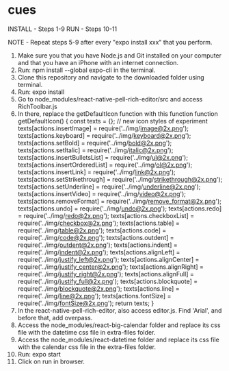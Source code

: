 # cues

INSTALL - Steps 1-9
RUN - Steps 10-11

NOTE - Repeat steps 5-9 after every "expo install xxx" that you perform.

1. Make sure you that you have Node.js and Git installed on your computer and that you have an iPhone with an internet connection.
2. Run: npm install --global expo-cli in the terminal.
3. Clone this repository and navigate to the downloaded folder using terminal.
4. Run: expo install
5. Go to node_modules/react-native-pell-rich-editor/src and access RichToolbar.js
6. In there, replace the getDefaultIcon function with this function
function getDefaultIcon() {
    const texts = {};
    // new icon styles of experiment
    texts[actions.insertImage] = require('../img/image@2x.png');
    texts[actions.keyboard] = require('../img/keyboard@2x.png');
    texts[actions.setBold] = require('../img/bold@2x.png');
    texts[actions.setItalic] = require('../img/italic@2x.png');
    texts[actions.insertBulletsList] = require('../img/ul@2x.png');
    texts[actions.insertOrderedList] = require('../img/ol@2x.png');
    texts[actions.insertLink] = require('../img/link@2x.png');
    texts[actions.setStrikethrough] = require('../img/strikethrough@2x.png');
    texts[actions.setUnderline] = require('../img/underline@2x.png');
    texts[actions.insertVideo] = require('../img/video@2x.png');
    texts[actions.removeFormat] = require('../img/remove_format@2x.png');
    texts[actions.undo] = require('../img/undo@2x.png');
    texts[actions.redo] = require('../img/redo@2x.png');
    texts[actions.checkboxList] = require('../img/checkbox@2x.png');
    texts[actions.table] = require('../img/table@2x.png');
    texts[actions.code] = require('../img/code@2x.png');
    texts[actions.outdent] = require('../img/outdent@2x.png');
    texts[actions.indent] = require('../img/indent@2x.png');
    texts[actions.alignLeft] = require('../img/justify_left@2x.png');
    texts[actions.alignCenter] = require('../img/justify_center@2x.png');
    texts[actions.alignRight] = require('../img/justify_right@2x.png');
    texts[actions.alignFull] = require('../img/justify_full@2x.png');
    texts[actions.blockquote] = require('../img/blockquote@2x.png');
    texts[actions.line] = require('../img/line@2x.png');
    texts[actions.fontSize] = require('../img/fontSize@2x.png');
    return texts;
}
7. In the react-native-pell-rich-editor, also access editor.js. Find 'Arial', and before that, add overpass.
8. Access the node_modules/react-big-calendar folder and replace its css file with the datetime css file in extra-files folder. 
9. Access the node_modules/react-datetime folder and replace its css file with the calendar css file in the extra-files folder.
10. Run: expo start
11. Click on run in browser.
